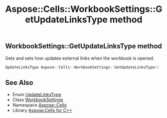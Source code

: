 ﻿---
title: Aspose::Cells::WorkbookSettings::GetUpdateLinksType method
linktitle: GetUpdateLinksType
second_title: Aspose.Cells for C++ API Reference
description: 'Aspose::Cells::WorkbookSettings::GetUpdateLinksType method. Gets and sets how updates external links when the workbook is opened in C++.'
type: docs
weight: 5800
url: /cpp/aspose.cells/workbooksettings/getupdatelinkstype/
---
## WorkbookSettings::GetUpdateLinksType method


Gets and sets how updates external links when the workbook is opened.

```cpp
UpdateLinksType Aspose::Cells::WorkbookSettings::GetUpdateLinksType()
```

## See Also

* Enum [UpdateLinksType](../../updatelinkstype/)
* Class [WorkbookSettings](../)
* Namespace [Aspose::Cells](../../)
* Library [Aspose.Cells for C++](../../../)
